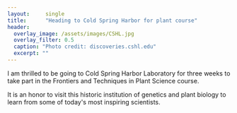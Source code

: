```yaml
---
layout:     single
title:      "Heading to Cold Spring Harbor for plant course"
header:
  overlay_image: /assets/images/CSHL.jpg
  overlay_filter: 0.5
  caption: "Photo credit: discoveries.cshl.edu"
  excerpt: ""
---
```


I am thrilled to be going to Cold Spring Harbor Laboratory for three weeks to take part in the Frontiers and Techniques in Plant Science course.

It is an honor to visit this historic institution of genetics and plant biology to learn from some of today's most inspiring scientists.
